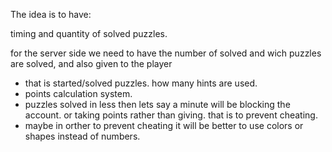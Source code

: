 The idea is to have:

timing and quantity of solved puzzles.

for the server side we need to have the number of solved and wich puzzles are solved, and also given to the player
 - that is started/solved puzzles. how many hints are used.
 - points calculation system.
 - puzzles solved in less then lets say a minute will be blocking the account. or taking points rather than giving.
 	that is to prevent cheating.
 - maybe in orther to prevent cheating it will be better to use colors or shapes instead of numbers.

 